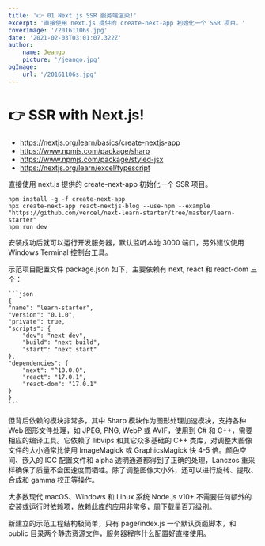 ```yaml
---
title: '👉 01 Next.js SSR 服务端渲染!'
excerpt: '直接使用 next.js 提供的 create-next-app 初始化一个 SSR 项目。'
coverImage: '/20161106s.jpg'
date: '2021-02-03T03:01:07.322Z'
author:
    name: Jeango
    picture: '/jeango.jpg'
ogImage:
    url: '/20161106s.jpg'
---
```


# 👉 SSR with Next.js!

- https://nextjs.org/learn/basics/create-nextjs-app
- https://www.npmjs.com/package/sharp
- https://www.npmjs.com/package/styled-jsx
- https://nextjs.org/learn/excel/typescript


直接使用 next.js 提供的 create-next-app 初始化一个 SSR 项目。

    npm install -g -f create-next-app
    npx create-next-app react-nextjs-blog --use-npm --example "https://github.com/vercel/next-learn-starter/tree/master/learn-starter"
    npm run dev

安装成功后就可以运行开发服务器，默认监听本地 3000 端口，另外建议使用 Windows Terminal 控制台工具。

示范项目配置文件 package.json 如下，主要依赖有 next, react 和 react-dom 三个：

    ```json
    {
    "name": "learn-starter",
    "version": "0.1.0",
    "private": true,
    "scripts": {
        "dev": "next dev",
        "build": "next build",
        "start": "next start"
    },
    "dependencies": {
        "next": "^10.0.0",
        "react": "17.0.1",
        "react-dom": "17.0.1"
    }
    }
    ```

但背后依赖的模块非常多，其中 Sharp 模块作为图形处理加速模块，支持各种 Web 图形文件处理，如 JPEG, PNG, WebP 或 AVIF，使用到 C# 和 C++，需要相应的编译工具。它依赖了 libvips 和其它众多基础的 C++ 类库，对调整大图像文件的大小通常比使用 ImageMagick 或 GraphicsMagick 快 4-5 倍。颜色空间、嵌入的 ICC 配置文件和 alpha 透明通道都得到了正确的处理，Lanczos 重采样确保了质量不会因速度而牺牲。除了调整图像大小外，还可以进行旋转、提取、合成和 gamma 校正等操作。

大多数现代 macOS、Windows 和 Linux 系统 Node.js v10+ 不需要任何额外的安装或运行时依赖项，依赖此库的应用非常多，周下载量百万级别。

新建立的示范工程结构极简单，只有 page/index.js 一个默认页面脚本，和 public 目录两个静态资源文件，服务器程序什么配置好直接使用。
